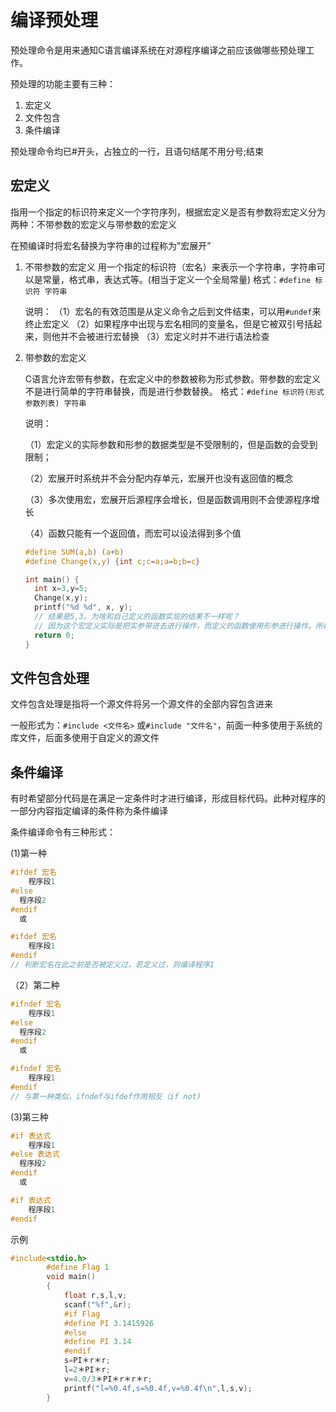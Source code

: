 # 编译预处理

预处理命令是用来通知C语言编译系统在对源程序编译之前应该做哪些预处理工作。

预处理的功能主要有三种：

1. 宏定义
2. 文件包含
3. 条件编译

预处理命令均已#开头，占独立的一行，且语句结尾不用分号;结束



## 宏定义

指用一个指定的标识符来定义一个字符序列，根据宏定义是否有参数将宏定义分为两种：不带参数的宏定义与带参数的宏定义

在预编译时将宏名替换为字符串的过程称为”宏展开”

1. 不带参数的宏定义
   用一个指定的标识符（宏名）来表示一个字符串，字符串可以是常量，格式串，表达式等。(相当于定义一个全局常量)
   格式：`#define 标识符 字符串`

   说明：
   （1）宏名的有效范围是从定义命令之后到文件结束，可以用`#undef`来终止宏定义
   （2）如果程序中出现与宏名相同的变量名，但是它被双引号括起来，则他并不会被进行宏替换
   （3）宏定义时并不进行语法检查

2. 带参数的宏定义

   C语言允许宏带有参数，在宏定义中的参数被称为形式参数。带参数的宏定义不是进行简单的字符串替换，而是进行参数替换。
   格式：`#define 标识符(形式参数列表) 字符串`

   说明：

   （1）宏定义的实际参数和形参的数据类型是不受限制的，但是函数的会受到限制；

   （2）宏展开时系统并不会分配内存单元，宏展开也没有返回值的概念

   （3）多次使用宏，宏展开后源程序会增长，但是函数调用则不会使源程序增长

   （4）函数只能有一个返回值，而宏可以设法得到多个值

   ```c
   #define SUM(a,b) (a+b)
   #define Change(x,y) {int c;c=a;a=b;b=c}
   
   int main() {
     int x=3,y=5;
     Change(x,y);
     printf("%d %d", x, y);
     // 结果是5,3。为啥和自己定义的函数实现的结果不一样呢？
     // 因为这个宏定义实际是把实参带进去进行操作，而定义的函数使用形参进行操作。所以宏定义可以不用指针实现值的替换
     return 0;
   }
   ```



## 文件包含处理

文件包含处理是指将一个源文件将另一个源文件的全部内容包含进来

一般形式为：`#include <文件名>` 或`#include "文件名"`，前面一种多使用于系统的库文件，后面多使用于自定义的源文件



## 条件编译

有时希望部分代码是在满足一定条件时才进行编译，形成目标代码。此种对程序的一部分内容指定编译的条件称为条件编译

条件编译命令有三种形式：

(1)第一种

```c
#ifdef 宏名
	程序段1 
#else
  程序段2
#endif
  或

#ifdef 宏名
	程序段1 
#endif
// 判断宏名在此之前是否被定义过，若定义过，则编译程序1    
```

（2）第二种

```c
#ifndef 宏名
	程序段1 
#else
  程序段2
#endif
  或

#ifndef 宏名
	程序段1 
#endif
// 与第一种类似，ifndef与ifdef作用相反（if not)
```

(3)第三种

```c
#if 表达式
	程序段1 
#else 表达式
  程序段2
#endif
  或

#if 表达式
	程序段1 
#endif
```

示例

```c
#include<stdio.h>
        #define Flag 1
        void main()
        {
            float r,s,l,v;
            scanf("%f",&r);
            #if Flag
            #define PI 3.1415926
            #else
            #define PI 3.14
            #endif
            s=PI＊r＊r;
            l=2＊PI＊r;
            v=4.0/3＊PI＊r＊r＊r;
            printf("l=%0.4f,s=%0.4f,v=%0.4f\n",l,s,v);
        }
```

